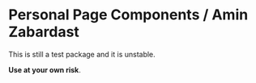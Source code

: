 # Personal Page Components / Amin Zabardast

This is still a test package and it is unstable.

**Use at your own risk**.
